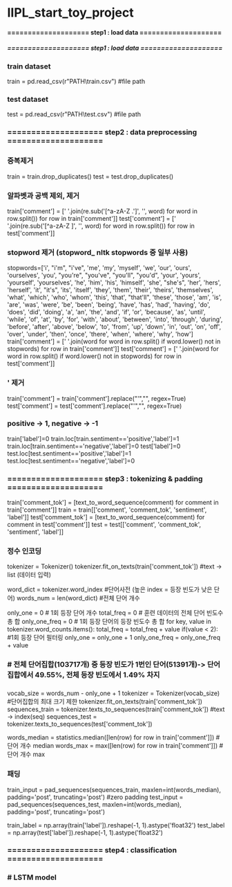 # IIPL_start_toy_project

#### ==================== step1 : load data ====================
##### ==================== step1 : load data ====================


### train dataset
train = pd.read_csv(r"PATH\train.csv") #file path
### test dataset
test = pd.read_csv(r"PATH\test.csv") #file path


### ==================== step2 : data preprocessing ====================
### 중복제거
train = train.drop_duplicates()
test = test.drop_duplicates()

### 알파벳과 공백 제외, 제거
train['comment'] = [' '.join(re.sub('[^a-zA-Z .\']', '', word) for word in row.split()) for row in train['comment']]
test['comment'] = [' '.join(re.sub('[^a-zA-Z ]', '', word) for word in row.split()) for row in test['comment']]

### stopword 제거 (stopword_ nltk stopwords 중 일부 사용)
stopwords=['i', "i'm", "i've", 'me', 'my', 'myself', 'we', 'our', 'ours', 'ourselves', 'you', "you're", "you've", "you'll", "you'd", 'your', 'yours', 'yourself', 'yourselves', 'he', 'him', 'his', 'himself', 'she', "she's", 'her', 'hers', 'herself', 'it', "it's", 'its', 'itself', 'they', 'them', 'their', 'theirs', 'themselves', 'what', 'which', 'who', 'whom', 'this', 'that', "that'll", 'these', 'those', 'am', 'is', 'are', 'was', 'were', 'be', 'been', 'being', 'have', 'has', 'had', 'having', 'do', 'does', 'did', 'doing', 'a', 'an', 'the', 'and', 'if', 'or', 'because', 'as', 'until', 'while', 'of', 'at', 'by', 'for', 'with', 'about', 'between', 'into', 'through', 'during', 'before', 'after', 'above', 'below', 'to', 'from', 'up', 'down', 'in', 'out', 'on', 'off', 'over', 'under', 'then', 'once', 'there', 'when', 'where', 'why', 'how']
train['comment'] = [' '.join(word for word in row.split() if word.lower() not in stopwords) for row in train['comment']]
test['comment'] = [' '.join(word for word in row.split() if word.lower() not in stopwords) for row in test['comment']]

### ' 제거
train['comment'] = train['comment'].replace("'","", regex=True)
test['comment'] = test['comment'].replace("'","", regex=True)

### positive -> 1, negative -> -1
train['label']=0
train.loc[train.sentiment=='positive','label']=1
train.loc[train.sentiment=='negative','label']=0
test['label']=0
test.loc[test.sentiment=='positive','label']=1
test.loc[test.sentiment=='negative','label']=0


### ==================== step3 : tokenizing & padding ====================
train['comment_tok'] = [text_to_word_sequence(comment) for comment in train['comment']]
train = train[['comment', 'comment_tok', 'sentiment', 'label']]
test['comment_tok'] = [text_to_word_sequence(comment) for comment in test['comment']]
test = test[['comment', 'comment_tok', 'sentiment', 'label']]

### 정수 인코딩
tokenizer = Tokenizer()
tokenizer.fit_on_texts(train['comment_tok']) #text -> list (데이터 입력)

word_dict = tokenizer.word_index #단어사전  (높은 index = 등장 빈도가 낮은 단어)
words_num = len(word_dict) #전체 단어 개수

only_one = 0 # 1회 등장 단어 개수 
total_freq = 0 # 훈련 데이터의 전체 단어 빈도수 총 합
only_one_freq = 0 # 1회 등장 단어의 등장 빈도수 총 합
for key, value in tokenizer.word_counts.items():
    total_freq = total_freq + value
    if(value < 2): #1회 등장 단어 필터링
        only_one = only_one + 1
        only_one_freq = only_one_freq + value
### # 전체 단어집합(103717개) 중 등장 빈도가 1번인 단어(51391개)-> 단어 집합에서 49.55%, 전체 등장 빈도에서 1.49% 차지

### #
vocab_size = words_num - only_one + 1
tokenizer = Tokenizer(vocab_size)  #단어집합의 최대 크기 제한
tokenizer.fit_on_texts(train['comment_tok'])
sequences_train = tokenizer.texts_to_sequences(train['comment_tok']) #text -> index(seq)
sequences_test = tokenizer.texts_to_sequences(test['comment_tok'])

words_median = statistics.median([len(row) for row in train['comment']]) #단어 개수 median
words_max = max([len(row) for row in train['comment']]) #단어 개수 max

### 패딩
train_input = pad_sequences(sequences_train, maxlen=int(words_median), padding='post', truncating='post') #zero padding
test_input = pad_sequences(sequences_test, maxlen=int(words_median), padding='post', truncating='post')

train_label = np.array(train['label']).reshape(-1, 1).astype('float32')
test_label = np.array(test['label']).reshape(-1, 1).astype('float32')


### ==================== step4 : classification ====================
### # LSTM model #

